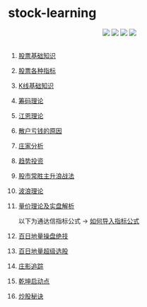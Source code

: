# stock-learning

<div align="center">
    <a href="https://gitstar-ranking.com/repositories"> <img src="https://badgen.net/badge/Rank/20?icon=github&color=4ab8a1"></a>
    <img src="https://badgen.net/badge/author/bluehonour/red" />
    <img src="https://badgen.net/badge/赢了会所嫩模/输了下海干活/green" />
    <img src="https://img.shields.io/badge/license-MIT-blue.svg" />
</div>

<br>

1. [股票基础知识](./article/1.股票基础知识.md)

2. [股票各种指标](./article/2.股票各种指标.md)

3. [K线基础知识](https://htmlpreview.github.io/?https://github.com/AdvancingStone/stock-learning/blob/master/html/3.K%E7%BA%BF%E5%9F%BA%E7%A1%80%E7%9F%A5%E8%AF%86.html)

4. [筹码理论](./article/4.筹码理论.md)

5. [江恩理论](./article/5.江恩理论.md)

6. [散户亏钱的原因](./article/6.散户亏钱的原因.md)

7. [庄家分析](./article/7.庄家分析.md)

8. [趋势投资](./article/8.趋势投资.md)

9. [股市常胜主升浪战法](./article/9.股市常胜主升浪战法.md)

10. [波浪理论](./article/10.波浪理论.md)

11. [量价理论及实盘解析](./article/11.量价理论及实盘解析.md)

    以下为通达信指标公式  ->  [如何导入指标公式](./article/0.导入通达信指标公式.md)

12. [百日地量操盘绝技](./article/12.百日地量操盘绝技.md)

13.  [百日地量超级选股](./article/13.百日地量超级选股.md)

14. [庄影追踪](./article/14.庄影追踪.md)

15. [乾坤启动点](./article/15.乾坤启动点.md)

16. [炒股秘诀](./article/16.藏宝阁.md)
